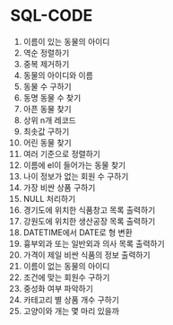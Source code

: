 # SQL-CODE

1. 이름이 있는 동물의 아이디
2. 역순 정렬하기
3. 중복 제거하기
4. 동물의 아이디와 이름
5. 동물 수 구하기
6. 동명 동물 수 찾기
7. 아픈 동물 찾기
8. 상위 n개 레코드
9. 최솟값 구하기
10. 어린 동물 찾기
11. 여러 기준으로 정렬하기
12. 이름에 el이 들어가는 동물 찾기
13. 나이 정보가 없는 회원 수 구하기
14. 가장 비싼 상품 구하기
15. NULL 처리하기
16. 경기도에 위치한 식품창고 목록 출력하기
17. 강원도에 위치한 생산공장 목록 출력하기
18. DATETIME에서 DATE로 형 변환
19. 흉부외과 또는 일반외과 의사 목록 출력하기
20. 가격이 제일 비싼 식품의 정보 출력하기
21. 이름이 없는 동물의 아이디
22. 조건에 맞는 회원수 구하기
23. 중성화 여부 파악하기
24. 카테고리 별 상품 개수 구하기
25. 고양이와 개는 몇 마리 있을까
